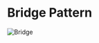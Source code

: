 # Bridge Pattern

![Bridge](https://github.com/treeforest/image/tree/master/go-patterns/structural/bridge.png)
